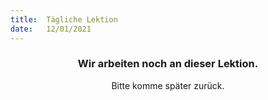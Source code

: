 ```yaml
---
title:  Tägliche Lektion
date:   12/01/2021
---
```


### <center>Wir arbeiten noch an dieser Lektion.</center>
<center>Bitte komme später zurück.</center>